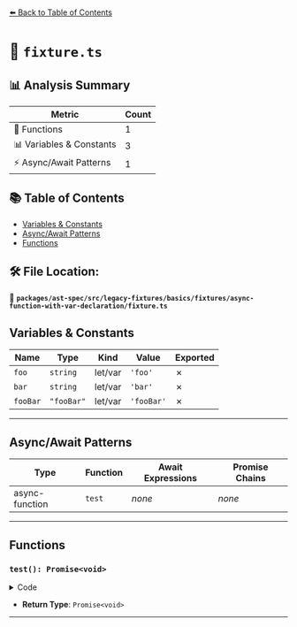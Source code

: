 [⬅️ Back to Table of Contents](../../../../../../../index.md)

# 📄 `fixture.ts`

## 📊 Analysis Summary

| Metric | Count |
|--------|-------|
| 🔧 Functions | 1 |
| 📊 Variables & Constants | 3 |
| ⚡ Async/Await Patterns | 1 |

## 📚 Table of Contents

- [Variables & Constants](#variables-constants)
- [Async/Await Patterns](#asyncawait-patterns)
- [Functions](#functions)

## 🛠️ File Location:
📂 **`packages/ast-spec/src/legacy-fixtures/basics/fixtures/async-function-with-var-declaration/fixture.ts`**

## Variables & Constants

| Name | Type | Kind | Value | Exported |
|------|------|------|-------|----------|
| `foo` | `string` | let/var | `'foo'` | ✗ |
| `bar` | `string` | let/var | `'bar'` | ✗ |
| `fooBar` | `"fooBar"` | let/var | `'fooBar'` | ✗ |


---

## Async/Await Patterns

| Type | Function | Await Expressions | Promise Chains |
|------|----------|-------------------|----------------|
| async-function | `test` | *none* | *none* |


---

## Functions

### `test(): Promise<void>`

<details><summary>Code</summary>

```ts
async function test() {
  var foo = 'foo';
  let bar = 'bar';
  const fooBar = 'fooBar';
}
```
</details>

- **Return Type**: `Promise<void>`

---